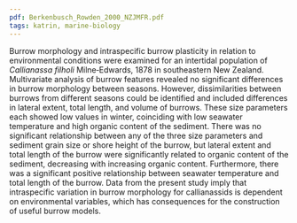 ```yaml
---
pdf: Berkenbusch_Rowden_2000_NZJMFR.pdf
tags: katrin, marine-biology
---
```

Burrow morphology and intraspecific burrow plasticity in relation to environmental conditions were examined for an intertidal population of *Callianassa filholi* Milne‐Edwards, 1878 in southeastern New Zealand. Multivariate analysis of burrow features revealed no significant differences in burrow morphology between seasons. However, dissimilarities between burrows from different seasons could be identified and included differences in lateral extent, total length, and volume of burrows. These size parameters each showed low values in winter, coinciding with low seawater temperature and high organic content of the sediment. There was no significant relationship between any of the three size parameters and sediment grain size or shore height of the burrow, but lateral extent and total length of the burrow were significantly related to organic content of the sediment, decreasing with increasing organic content. Furthermore, there was a significant positive relationship between seawater temperature and total length of the burrow. Data from the present study imply that intraspecific variation in burrow morphology for callianassids is dependent on environmental variables, which has consequences for the construction of useful burrow models.
